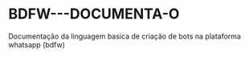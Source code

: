 # BDFW---DOCUMENTA-O
Documentação da linguagem basica de criação de bots na plataforma whatsapp (bdfw)
